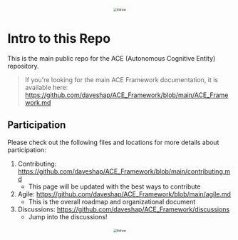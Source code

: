 <div alt style="text-align: center; transform: scale(.5);">
<picture>
<source media="(prefers-color-scheme: dark)" srcset="https://raw.githubusercontent.com/daveshap/ACE_Framework/main/images/banner.jpg" />
<img alt="tldraw" src="https://raw.githubusercontent.com/daveshap/ACE_Framework/main/images/banner.jpg" />
</picture>
</div>

# Intro to this Repo

This is the main public repo for the ACE (Autonomous Cognitive Entity) repository.

> If you're looking for the main ACE Framework documentation, it is available here: https://github.com/daveshap/ACE_Framework/blob/main/ACE_Framework.md

## Participation

Please check out the following files and locations for more details about participation:

1. Contributing: https://github.com/daveshap/ACE_Framework/blob/main/contributing.md
   - This page will be updated with the best ways to contribute
2. Agile: https://github.com/daveshap/ACE_Framework/blob/main/agile.md
   - This is the overall roadmap and organizational document
3. Discussions: https://github.com/daveshap/ACE_Framework/discussions
   - Jump into the discussions! 

<div alt style="text-align: center; transform: scale(.5);">
<picture>
<source media="(prefers-color-scheme: dark)" srcset="https://raw.githubusercontent.com/daveshap/ACE_Framework/main/images/ACE%20Framework%20Overall%20Architecture.png" />
<img alt="tldraw" src="https://raw.githubusercontent.com/daveshap/ACE_Framework/main/images/ACE%20Framework%20Overall%20Architecture.png" />
</picture>
</div>